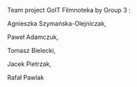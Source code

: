 Team project GoIT Filmnoteka by Group 3 :

  Agnieszka Szymańska-Olejniczak,
 
  Paweł Adamczuk,
  
  Tomasz Bielecki,
  
  Jacek Pietrzak,
  
  Rafał Pawlak
